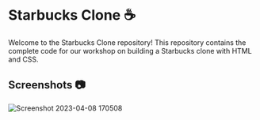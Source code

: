 # Starbucks Clone ☕️
Welcome to the Starbucks Clone repository! This repository contains the complete code for our workshop on building a Starbucks clone with HTML and CSS.

## Screenshots 📷

![Screenshot 2023-04-08 170508](https://user-images.githubusercontent.com/96219910/230718976-1efba7fe-a269-4c9c-9eeb-8d2cb13f4053.png)


